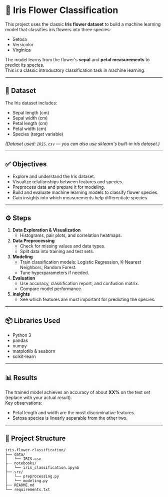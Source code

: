 # 🌸 Iris Flower Classification

This project uses the classic **Iris flower dataset** to build a machine learning model that classifies iris flowers into three species:
- Setosa
- Versicolor
- Virginica

The model learns from the flower's **sepal** and **petal measurements** to predict its species.  
This is a classic introductory classification task in machine learning.

---

## 📂 Dataset
The Iris dataset includes:
- Sepal length (cm)
- Sepal width (cm)
- Petal length (cm)
- Petal width (cm)
- Species (target variable)

*(Dataset used: `IRIS.csv` — you can also use sklearn's built-in iris dataset.)*

---

## ✅ Objectives
- Explore and understand the Iris dataset.
- Visualize relationships between features and species.
- Preprocess data and prepare it for modeling.
- Build and evaluate machine learning models to classify flower species.
- Gain insights into which measurements help differentiate species.

---

## ⚙️ Steps
1. **Data Exploration & Visualization**
   - Histograms, pair plots, and correlation heatmaps.
2. **Data Preprocessing**
   - Check for missing values and data types.
   - Split data into training and test sets.
3. **Modeling**
   - Train classification models: Logistic Regression, K-Nearest Neighbors, Random Forest.
   - Tune hyperparameters if needed.
4. **Evaluation**
   - Use accuracy, classification report, and confusion matrix.
   - Compare model performance.
5. **Insights**
   - See which features are most important for predicting the species.

---

## 📦 Libraries Used
- Python 3
- pandas
- numpy
- matplotlib & seaborn
- scikit-learn

---

## 📊 Results
The trained model achieves an accuracy of about **XX%** on the test set (replace with your actual result).  
Key observations:
- Petal length and width are the most discriminative features.
- Setosa species is linearly separable from the other two.

---

## 📁 Project Structure
```text
iris-flower-classification/
├── data/
│   └── IRIS.csv
├── notebooks/
│   └── iris_classification.ipynb
├── src/
│   └── preprocessing.py
│   └── modeling.py
├── README.md
└── requirements.txt
